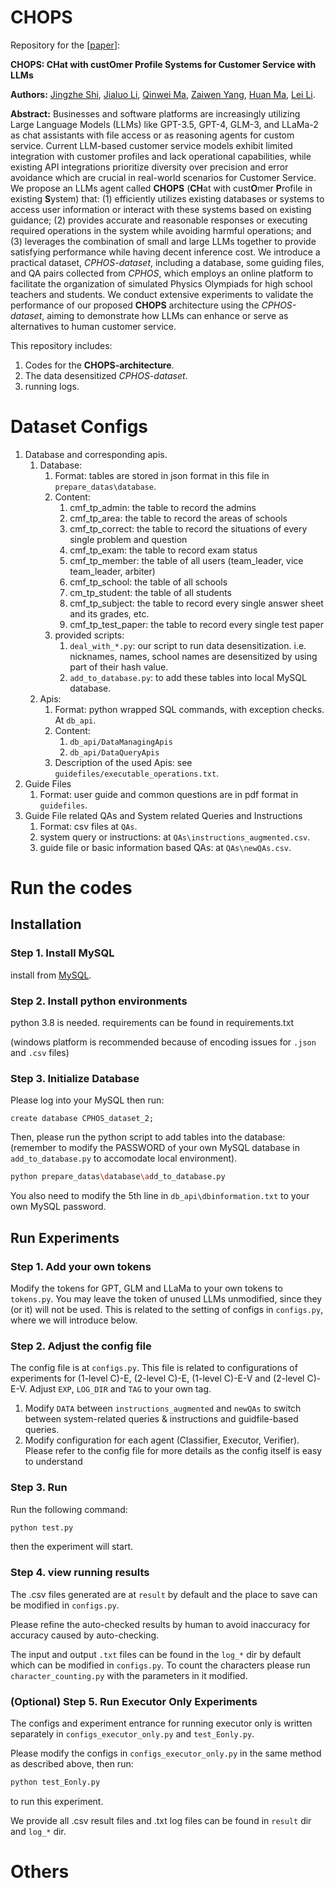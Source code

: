 # CHOPS
Repository for the [[paper](https://arxiv.org/abs/2404.01343)]:

**CHOPS: CHat with custOmer Profile Systems for Customer Service with LLMs**

**Authors:** [Jingzhe Shi](mailto:shi-jz21@mails.tsinghua.edu.cn), [Jialuo Li](mailto:lijialuo21@mails.tsinghua.edu.cn), [Qinwei Ma](mailto:mqw21@mails.tsinghua.edu.cn), [Zaiwen Yang](mailto:yangzw23@mails.tsinghua.edu.cn), [Huan Ma](mailto:mah21@mails.tsinghua.edu.cn), [Lei Li](mailto:lilei@di.ku.dk).

**Abstract:** Businesses and software platforms are increasingly utilizing Large Language Models (LLMs) like GPT-3.5, GPT-4, GLM-3, and LLaMa-2 as chat assistants with file access or as reasoning agents for custom service. Current LLM-based customer service models exhibit limited integration with customer profiles and lack operational capabilities, while existing API integrations prioritize diversity over precision and error avoidance which are crucial in real-world scenarios for Customer Service. We propose an LLMs agent called **CHOPS** (**CH**at with cust**O**mer **P**rofile in existing **S**ystem) that: (1) efficiently utilizes existing databases or systems to access user information or interact with these systems based on existing guidance; (2) provides accurate and reasonable responses or executing required operations in the system while avoiding harmful operations; and (3) leverages the combination of small and large LLMs together to provide satisfying performance while having decent inference cost. We introduce a practical dataset, *CPHOS-dataset*, including a database, some guiding files, and QA pairs collected from *CPHOS*, which employs an online platform to facilitate the organization of simulated Physics Olympiads for high school teachers and students. We conduct extensive experiments to validate the performance of our proposed **CHOPS** architecture using the *CPHOS-dataset*, aiming to demonstrate how LLMs can enhance or serve as alternatives to human customer service.



This repository includes:

1. Codes for the **CHOPS-architecture**.
2. The data desensitized *CPHOS-dataset*.
3. running logs.

# Dataset Configs

1. Database and corresponding apis.
	1. Database:
		1. Format: tables are stored in json format in this file in `prepare_datas\database`.
		2. Content:
			1. cmf_tp_admin: the table to record the admins
			2. cmf_tp_area: the table to record the areas of schools
			3. cmf_tp_correct: the table to record the situations of every single problem and question
			4. cmf_tp_exam: the table to record exam status
			5. cmf_tp_member: the table of all users (team_leader, vice team_leader, arbiter)
			6. cmf_tp_school: the table of all schools
			7. cm_tp_student: the table of all students
			8. cmf_tp_subject: the table to record every single answer sheet and its grades, etc.
			9. cmf_tp_test_paper: the table to record every single test paper
		3. provided scripts:
			1. `deal_with_*.py`: our script to run data desensitization. i.e. nicknames, names, school names are desensitized by using part of their hash value.
			2. `add_to_database.py`: to add these tables into local MySQL database.
	2. Apis:
		1. Format: python wrapped SQL commands, with exception checks. At `db_api`.
		2. Content:
			1. `db_api/DataManagingApis`
			2. `db_api/DataQueryApis`
		3. Description of the used Apis: see `guidefiles/executable_operations.txt`.
2. Guide Files
	1. Format: user guide and common questions are in pdf format in `guidefiles`.
3. Guide File related QAs and System related Queries and Instructions
	1. Format: csv files at `QAs`.
	2. system query or instructions: at `QAs\instructions_augmented.csv`.
	3. guide file or basic information based QAs: at `QAs\newQAs.csv`.

# Run the codes

## Installation

### Step 1. Install MySQL

install from [MySQL](https://www.mysql.com/).

### Step 2. Install python environments

python 3.8 is needed. requirements can be found in requirements.txt

(windows platform is recommended because of encoding issues for `.json` and `.csv` files)

### Step 3. Initialize Database

Please log into your MySQL then run:

```mysql
create database CPHOS_dataset_2;
```

Then, please run the python script to add tables into the database: (remember to modify the PASSWORD of your own MySQL database in `add_to_database.py` to accomodate local environment).

```bash
python prepare_datas\database\add_to_database.py
```

You also need to modify the 5th line in `db_api\dbinformation.txt` to your own MySQL password.

## Run Experiments

### Step 1. Add your own tokens

Modify the tokens for GPT, GLM and LLaMa to your own tokens to `tokens.py`. You may leave the token of unused LLMs unmodified, since they (or it) will not be used. This is related to the setting of configs in `configs.py`, where we will introduce below.

### Step 2. Adjust the config file

The config file is at `configs.py`. This file is related to configurations of experiments for (1-level C)-E, (2-level C)-E, (1-level C)-E-V and (2-level C)-E-V. Adjust `EXP`, `LOG_DIR` and `TAG` to your own tag.

1. Modify `DATA` between `instructions_augmented` and `newQAs` to switch between system-related queries \& instructions and guidfile-based queries.
2. Modify configuration for each agent (Classifier, Executor, Verifier). Please refer to the config file for more details as the config itself is easy to understand

### Step 3. Run

Run the following command:

```bash
python test.py
```

then the experiment will start.

### Step 4. view running results

The .csv files generated are at `result` by default and the place to save can be modified in `configs.py`.

Please refine the auto-checked results by human to avoid inaccuracy for accuracy caused by auto-checking.

The input and output `.txt` files can be found in the `log_*` dir by default which can be modified in `configs.py`. To count the characters please run `character_counting.py` with the parameters in it modified.

### (Optional) Step 5. Run Executor Only Experiments

The configs and experiment entrance for running executor only is written separately in `configs_executor_only.py` and `test_Eonly.py`.

Please modify the configs in `configs_executor_only.py` in the same method as described above, then run:

```bash
python test_Eonly.py
```

to run this experiment.



We provide all .csv result files and .txt log files can be found in `result` dir and `log_*` dir.

# Others


